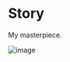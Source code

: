 # Story
My masterpiece.

![image](https://user-images.githubusercontent.com/107684179/186605749-c867b590-1778-4959-a650-d329aeb8dfee.png)

